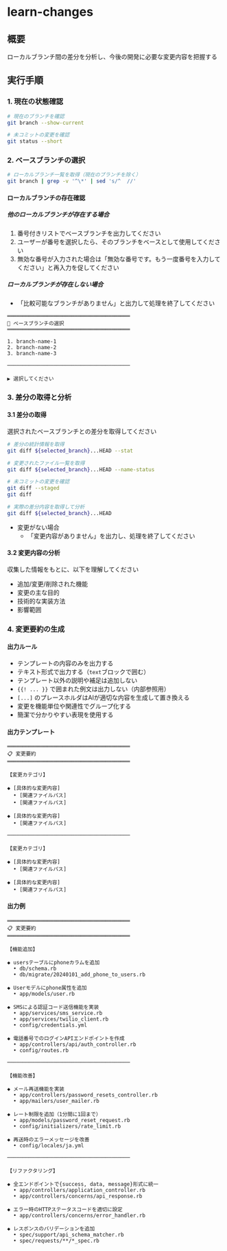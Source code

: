 # learn-changes

## 概要

ローカルブランチ間の差分を分析し、今後の開発に必要な変更内容を把握する

## 実行手順

### 1. 現在の状態確認

```bash
# 現在のブランチを確認
git branch --show-current

# 未コミットの変更を確認
git status --short
```

### 2. ベースブランチの選択

```bash
# ローカルブランチ一覧を取得（現在のブランチを除く）
git branch | grep -v '^\*' | sed 's/^  //'
```

#### ローカルブランチの存在確認

##### 他のローカルブランチが存在する場合

1. 番号付きリストでベースブランチを出力してください
1. ユーザーが番号を選択したら、そのブランチをベースとして使用してください
1. 無効な番号が入力された場合は「無効な番号です。もう一度番号を入力してください」と再入力を促してください

##### ローカルブランチが存在しない場合

- 「比較可能なブランチがありません」と出力して処理を終了してください

```text
════════════════════════════════════════
🔀 ベースブランチの選択
════════════════════════════════════════

1. branch-name-1
2. branch-name-2
3. branch-name-3

────────────────────────────────────────

▶ 選択してください
```

### 3. 差分の取得と分析

#### 3.1 差分の取得

選択されたベースブランチとの差分を取得してください

```bash
# 差分の統計情報を取得
git diff ${selected_branch}...HEAD --stat

# 変更されたファイル一覧を取得
git diff ${selected_branch}...HEAD --name-status

# 未コミットの変更を確認
git diff --staged
git diff

# 実際の差分内容を取得して分析
git diff ${selected_branch}...HEAD
```

- 変更がない場合
  - 「変更内容がありません」を出力し、処理を終了してください

#### 3.2 変更内容の分析

収集した情報をもとに、以下を理解してください

- 追加/変更/削除された機能
- 変更の主な目的
- 技術的な実装方法
- 影響範囲

### 4. 変更要約の生成

#### 出力ルール

- テンプレートの内容のみを出力する
- テキスト形式で出力する（```text```ブロックで囲む）
- テンプレート以外の説明や補足は追加しない
- `{{! ... }}` で囲まれた例文は出力しない（内部参照用）
- `[...]` のプレースホルダはAIが適切な内容を生成して置き換える
- 変更を機能単位や関連性でグループ化する
- 簡潔で分かりやすい表現を使用する

#### 出力テンプレート

```text
════════════════════════════════════════
📋 変更要約
════════════════════════════════════════

【変更カテゴリ】

◆ [具体的な変更内容]
  • [関連ファイルパス]
  • [関連ファイルパス]

◆ [具体的な変更内容]
  • [関連ファイルパス]

────────────────────────────────────────

【変更カテゴリ】

◆ [具体的な変更内容]
  • [関連ファイルパス]

◆ [具体的な変更内容]
  • [関連ファイルパス]
```

#### 出力例

```text
════════════════════════════════════════
📋 変更要約
════════════════════════════════════════

【機能追加】

◆ usersテーブルにphoneカラムを追加
  • db/schema.rb
  • db/migrate/20240101_add_phone_to_users.rb

◆ Userモデルにphone属性を追加
  • app/models/user.rb

◆ SMSによる認証コード送信機能を実装
  • app/services/sms_service.rb
  • app/services/twilio_client.rb
  • config/credentials.yml

◆ 電話番号でのログインAPIエンドポイントを作成
  • app/controllers/api/auth_controller.rb
  • config/routes.rb

────────────────────────────────────────

【機能改善】

◆ メール再送機能を実装
  • app/controllers/password_resets_controller.rb
  • app/mailers/user_mailer.rb

◆ レート制限を追加（1分間に1回まで）
  • app/models/password_reset_request.rb
  • config/initializers/rate_limit.rb

◆ 再送時のエラーメッセージを改善
  • config/locales/ja.yml

────────────────────────────────────────

【リファクタリング】

◆ 全エンドポイントで{success, data, message}形式に統一
  • app/controllers/application_controller.rb
  • app/controllers/concerns/api_response.rb

◆ エラー時のHTTPステータスコードを適切に設定
  • app/controllers/concerns/error_handler.rb

◆ レスポンスのバリデーションを追加
  • spec/support/api_schema_matcher.rb
  • spec/requests/**/*_spec.rb
